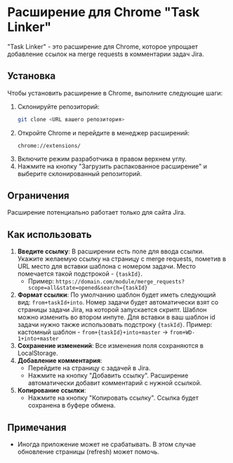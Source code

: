 # Расширение для Chrome "Task Linker"

"Task Linker" - это расширение для Chrome, которое упрощает добавление ссылок на merge requests в комментарии задач Jira.

## Установка

Чтобы установить расширение в Chrome, выполните следующие шаги:

1. Склонируйте репозиторий:
   ```bash
   git clone <URL вашего репозитория>
   ```
2. Откройте Chrome и перейдите в менеджер расширений:
   ```
   chrome://extensions/
   ```
3. Включите режим разработчика в правом верхнем углу.
4. Нажмите на кнопку "Загрузить распакованное расширение" и выберите склонированный репозиторий.

## Ограничения

Расширение потенциально работает только для сайта Jira.

## Как использовать

1. **Введите ссылку**: В расширении есть поле для ввода ссылки. Укажите желаемую ссылку на страницу с merge requests, пометив в URL место для вставки шаблона с номером задачи. Место помечается такой подстрокой - `{taskId}`.
   - Пример: `https://domain.com/module/merge_requests?scope=all&state=opened&search={taskId}`
2. **Формат ссылки**: По умолчанию шаблон будет иметь следующий вид: `from+taskId+into`. Номер задачи будет автоматически взят со страницы задачи Jira, на которой запускается скрипт.
   Шаблон можно изменить во втором инпуте. Для вставки в ваш шаблон id задачи нужно также использовать подстроку `{taskId}`.
   Пример: кастомный шаблон - `from+{taskId}+into+master` -> `from+WD-1+into+master`
3. **Сохранение изменений**: Все изменения поля сохраняются в LocalStorage.
4. **Добавление комментария**:
   - Перейдите на страницу с задачей в Jira.
   - Нажмите на кнопку "Добавить ссылку". Расширение автоматически добавит комментарий с нужной ссылкой.
5. **Копирование ссылки**:
   - Нажмите на кнопку "Копировать ссылку". Ссылка будет сохранена в буфере обмена.

## Примечания

- Иногда приложение может не срабатывать. В этом случае обновление страницы (refresh) может помочь.
